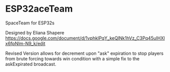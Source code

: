 # ESP32aceTeam
SpaceTeam for ESP32s

Designed by Eliana Shapere
https://docs.google.com/document/d/1vphklPqY_keQlNk1hVz_C3Pq45uIHXlx6fpNlm-N9_k/edit

Revised Version allows for decrement upon "ask" expiration to stop players from brute forcing towards win condition with a simple fix to the askExpirated broadcast.
